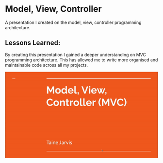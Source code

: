 # Model, View, Controller 
A presentation I created on the model, view, controller programming architecture. 

## Lessons Learned:

By creating this presentation I gained a deeper understanding on MVC programming architecture. This has allowed me to write more organised and maintainable code across all my projects.

![gif](./mvcDemo.gif)


